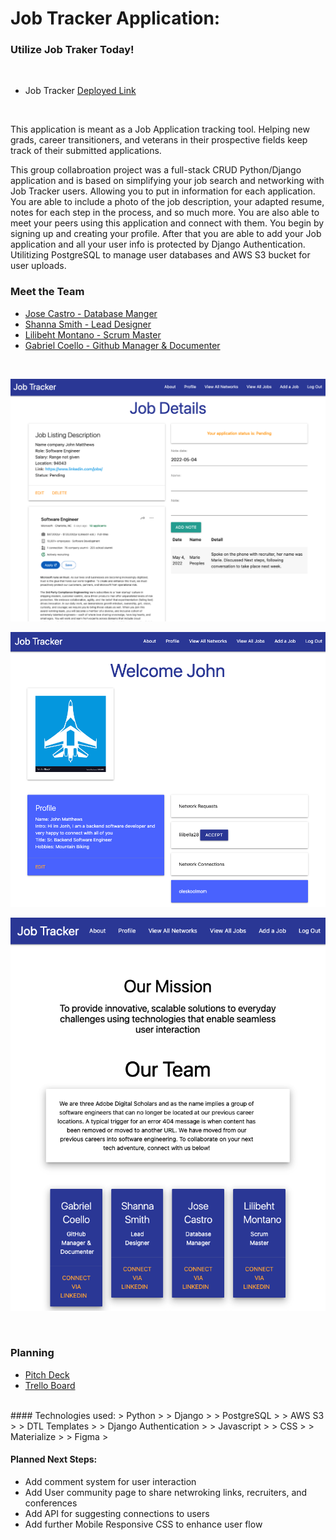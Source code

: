 #  Job Tracker Application:


### Utilize Job Traker Today!
<br>

- Job Tracker [Deployed Link](https://jobtracer.herokuapp.com/)
<br>

<p>This application is meant as a Job Application tracking tool. Helping new grads, career transitioners, and veterans in their prospective fields keep track of their submitted applications. 

<p>This group collabroation project was a full-stack CRUD Python/Django application and is based on simplifying your job search and networking with Job Tracker users. Allowing you to put in information for each application. You are able to include a photo of the job description, your adapted resume, notes for each step in the process, and so much more. You are also able to meet your peers using this application and connect with them. You begin by signing up and creating your profile. After that you are able to add your Job application and all your user info is protected by Django Authentication. Utilitizing PostgreSQL to manage user databases and AWS S3 bucket for user uploads. 

### Meet the Team
- [Jose Castro - Database Manger](https://www.linkedin.com/in/jose-castro-fullstack-dev/)
- [Shanna Smith - Lead Designer](https://www.linkedin.com/in/shanna-smith-full-stack-dev/)
- [Lilibeht Montano - Scrum Master](https://www.linkedin.com/in/lilibeht-montano-29659113b/)
- [Gabriel Coello - Github Manager & Documenter](https://www.linkedin.com/in/gabrielcoellose/)

<br>

![Application Page](screenshots/application.png)

![Profile Page](screenshots/profile.png)

![About Page](screenshots/about.png)

<br>

### Planning
- [Pitch Deck](https://docs.google.com/presentation/d/1gGMe0__gT2qXWe9JK3oomszeMZgLg7xVvH_jHaTTAJ8/edit?usp=sharing)
- [Trello Board](https://trello.com/b/T1CAsZFU/job-trackers)
<br>
#### Technologies used:
> Python
>
> Django
>
> PostgreSQL
>
> AWS S3 
>
> DTL Templates
>
> Django Authentication
>
> Javascript
>
> CSS
>
> Materialize 
>
> Figma
>


#### Planned Next Steps:
- Add comment system for user interaction
- Add User community page to share netwroking links, recruiters, and conferences
- Add API for suggesting connections to users
- Add further Mobile Responsive CSS to enhance user flow
